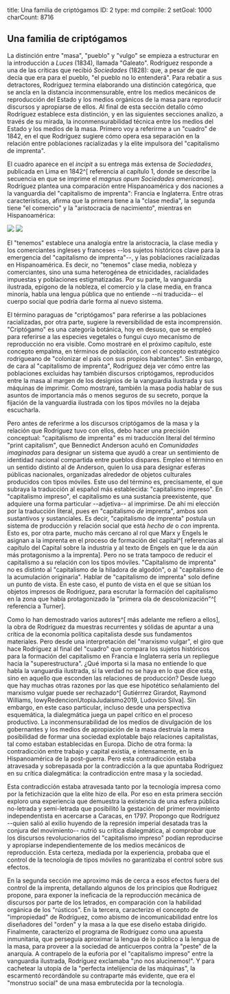 title:          Una familia de criptógamos
ID:             2
type:           md
compile:        2
setGoal:        1000
charCount:      8716


## Una familia de criptógamos

La distinción entre "masa", "pueblo" y "vulgo" se empieza a estructurar en la introducción a *Luces* (1834), llamada "Galeato". Rodríguez responde a una de las críticas que recibió *Sociedades* (1828): que, a pesar de que decía que era para el pueblo, "el pueblo no lo entenderá". Para rebatir a sus detractores, Rodríguez termina elaborando una distinción categórica, que se ancla en la distancia inconmensurable, entre los medios mecánicos de reproducción del Estado y los medios orgánicos de la masa para reproducir discursos y apropiarse de ellos. Al final de esta sección detallo cómo Rodríguez establece esta distinción, y en las siguientes secciones analizo, a través de su mirada, la inconmensurabilidad técnica entre los medios del Estado y los medios de la masa. Primero voy a referirme a un "cuadro" de 1842, en el que Rodríguez sugiere cómo opera esa separación en la relación entre poblaciones racializadas y la elite impulsora del "capitalismo de imprenta". 

El cuadro aparece en el *incipit* a su entrega más extensa de *Sociedades*, publicada en Lima en 1842^[ referencia al capítulo 1, donde se describe la secuencia en que se imprime el *magnus opum* *Sociedades americanas*]. Rodríguez plantea una comparación entre Hispanoamérica y dos naciones a la vanguardia del "capitalismo de imprenta": Francia e Inglaterra. Entre otras características, afirma que la primera tiene a la "clase media", la segunda tiene "el comercio" y la "aristocracia de nacimiento", mientras en Hispanoamérica:

![](file:///home/febres/Pictures/Screenshots/jentuza.png)
![](file:///home/febres/Pictures/Screenshots/secreto.png)

<!--Con este cuadro me iré adentrando en la crítica de Rodríguez al "capitalismo de imprenta", y en esa media iré detallando los elementos léxicos de su abigarrada composición textual. Por ahora me refiero solo al--> El "tenemos" establece una analogía entre la aristocracia, la clase media y los comerciantes ingleses y franceses --los sujetos históricos clave para la emergencia del "capitalismo de imprenta"--, y las poblaciones racializadas en Hispanoamérica. Es decir, no "tenemos" clase media, nobleza y comerciantes, sino una suma heterogénea de etnicidades, racialidades impuestas y poblaciones estigmatizadas. Por su parte, la vanguardia ilustrada, epígono de la nobleza, el comercio y la clase media, en franca minoría, habla una lengua pública que no entiende --ni traducida-- el cuerpo social que podría darle forma al nuevo sistema. 

El término paraguas de "criptógamos" para referirse a las poblaciones racializadas, por otra parte, sugiere la reversibilidad de esta incomprensión. "Criptógamo" es una categoría botánica, hoy en desuso, que se empleó para referirse a las especies vegetales o fungui cuyo mecanismo de reproducción no era visible. Como mostraré en el próximo capítulo, este concepto empalma, en términos de población, con el concepto estratégico rodrigueano de "colonizar el país con sus propios habitantes". Sin embargo, de cara al "capitalismo de imprenta", Rodríguez deja ver cómo entre las poblaciones excluidas hay  también discursos criptógamos, reproducidos entre la masa al margen de los designios de la vanguardia ilustrada y sus máquinas de imprimir. Como mostraré, también la masa podía hablar de sus asuntos de importancia más o menos seguros de su secreto, porque la fijación de la vanguardia ilustrada con los tipos móviles no la dejaba escucharla.

Pero antes de referirme a los discursos criptógamos de la masa y la relación que Rodríguez tuvo con ellos, debo hacer una precisión conceptual: "capitalismo de imprenta" es mi traducción literal del término "print capitalism", que Bennedict Anderson acuñó en *Comunidades imaginadas* para designar un sistema que ayudó a crear un sentimiento de identidad nacional compartida entre pueblos dispares.  Empleo el término en un sentido distinto al de Anderson, quien lo usa para designar esferas públicas nacionales, organizadas alrededor de objetos culturales producidos con tipos móviles. Este uso del término es, precisamente, el que subraya la traducción al español más establecida: "capitalismo impreso". En "capitalismo impreso", el capitalismo es una sustancia preexistente, que adquiere una forma particular --adjetiva-- al imprimirse. De ahí mi elección por la traducción literal, pues en "capitalismo *de* imprenta", ambos son sustantivos y sustanciales. Es decir, "capitalismo de imprenta" postula un sistema de producción y relación social que está *hecho de* o *con* imprenta. Esto es, por otra parte, mucho más cercano al rol que Marx y Engels le asignan a la imprenta en el proceso de formación del capital^[ referencias al capítulo del Capital sobre la industria y al texto de Engels en que le da aún más protagonismo a la imprenta]. Pero no se trata tampoco de reducir el capitalismo a su relación con los tipos móviles. "Capitalismo de imprenta" no es distinto al "capitalismo de la hiladora de algodón", o al "capitalismo de la acumulación originaria". Hablar de "capitalismo de imprenta" solo define un punto de vista. En este caso, el punto de vista en el que se sitúan los objetos impresos de Rodríguez, para escrutar la formación del capitalismo en la zona que había protagonizado la "primera ola de descolonización"^[ referencia a Turner]. 

Como lo han demostrado varios autores^[ más adelante me refiero a ellos], la obra de Rodríguez da muestras recurrentes y sólidas de apuntar a una crítica de la economía política capitalista desde sus fundamentos materiales. Pero desde una interpretación del "marxismo vulgar", el giro que hace Rodríguez al final del "cuadro" que compara los sujetos históricos para la formación del capitalismo en Francia e Inglaterra sería un repliegue hacia la "superestructura". ¿Qué importa si la masa no entiende lo que habla la vanguardia ilustrada, si la verdad no se haya en lo que dice esta, sino en aquello que esconden las relaciones de producción? Desde luego que hay muchas otras razones por las que ese hipotético señalamiento del marxismo vulgar puede ser rechazado^[ Gutiérrrez Girardot, Raymond Williams, lowyRedencionUtopiaJudaismo2019, Ludovico Silva]. Sin embargo, en este caso particular, incluso desde una perspectiva esquemática, la dialegmática juega un papel crítico en el proceso productivo. La inconmensurabilidad de los medios de divulgación de los gobernantes y los medios de apropiación de la masa destruía la mera posibilidad de formar una sociedad explotable bajo relaciones capitalistas, tal como estaban establecidas en Europa. Dicho de otra forma: la contradicción entre trabajo y capital existía, e intensamente, en la Hispanoamérica de la post-guerra. Pero esta contradicción estaba atravesada y sobrepasada por la contradicción a la que apuntaba Rodríguez en su crítica dialegmática: la contradicción entre masa y la sociedad. 

Esta contradicción estaba atravesada tanto por la tecnología impresa como por la fetichización que la elite hizo de ella. Por eso en esta primera sección exploro una experiencia que demuestra la existencia de una esfera pública no-letrada y semi-letrada que posibilitó la gestación del primer movimiento independentista en acercarse a Caracas, en 1797. Propongo que Rodríguez --quien salió al exilio huyendo de la represión imperial desatada tras la conjura del movimiento-- nutrió su crítica dialegmática, al comprobar que los discursos revolucionarios del "capitalismo impreso" podían reproducirse y apropiarse independientemente de los medios mecánicos de reproducción. Esta certeza, mediada por la experiencia, probaba que el control de la tecnología de tipos móviles no garantizaba el control sobre sus efectos. 

En la segunda sección me aproximo más de cerca a esos efectos fuera del control de la imprenta, detallando algunos de los principios que Rodríguez propone, para exponer la ineficacia de la reproducción mecánica de discursos por parte de los letrados, en comparación con la habilidad orgánica de los "rústicos". En la tercera, caracterizo el concepto de "impropiedad" de Rodríguez, como abismo de incomunicabilidad entre los diseñadores del "orden" y la masa a la que ese diseño estaba dirigido. Finalmente, caracterizo el programa de Rodríguez como una apuesta inmunitaria, que perseguía aproximar la lengua de lo público a la lengua de la masa, para proveer a la sociedad de anticuerpos contra la "peste" de la anarquía. A contrapelo de la euforia por el "capitalismo impreso" entre la vanguardia ilustrada, Rodríguez exclamaba "¡no nos alucinemos!". Y para cachetear la utopía de la "perfecta intelijencia de las máquinas", la escarmentó recordándole su contraparte más evidente, que era el "monstruo social" de una masa embrutecida por la tecnología.